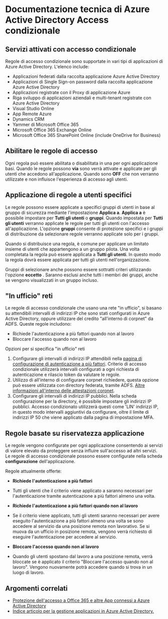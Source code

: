 
<properties
    pageTitle="Documentazione tecnica di Azure Active Directory Access condizionale | Microsoft Azure"
    description="Controllo di accesso condizionato, Azure Active Directory controlla le condizioni specifiche scelto per l'autenticazione dell'utente e prima di consentire l'accesso all'applicazione. Quando sono soddisfatte le condizioni, l'utente viene autenticato e autorizzato ad accedere all'applicazione."
    services="active-directory"
    documentationCenter=""
    authors="MarkusVi"
    manager="femila"
    editor=""/>

<tags
    ms.service="active-directory"
    ms.devlang="na"
    ms.topic="article"
    ms.tgt_pltfrm="na"
    ms.workload="identity" 
    ms.date="10/20/2016"
    ms.author="markvi"/>

# <a name="azure-active-directory-conditional-access-technical-reference"></a>Documentazione tecnica di Azure Active Directory Access condizionale

## <a name="services-enabled-with-conditional-access"></a>Servizi attivati con accesso condizionale
Regole di accesso condizionale sono supportate in vari tipi di applicazioni di Azure Active Directory. L'elenco include:

- Applicazioni federati dalla raccolta applicazione Azure Active Directory
- Applicazioni di Single Sign-on password dalla raccolta applicazione Azure Active Directory
- Applicazioni registrate con il Proxy di applicazione Azure
- Riga sviluppo di applicazioni aziendali e multi-tenant registrate con Azure Active Directory
- Visual Studio Online
- App Remote Azure
-   Dynamics CRM
- Yammer di Microsoft Office 365
- Microsoft Office 365 Exchange Online
- Microsoft Office 365 SharePoint Online (include OneDrive for Business)


## <a name="enable-access-rules"></a>Abilitare le regole di accesso

Ogni regola può essere abilitata o disabilitata in una per ogni applicazione basi. Quando le regole possono **via** sono verrà attivate e applicate per gli utenti che accedono all'applicazione. Quando sono **OFF** che non verranno utilizzate e non influisce l'esperienza di accesso agli utenti.

## <a name="applying-rules-to-specific-users"></a>Applicazione di regole a utenti specifici
Le regole possono essere applicate a specifici gruppi di utenti in base al gruppo di sicurezza mediante l'impostazione **Applica a**. **Applica a** è possibile impostare per **Tutti gli utenti** o **gruppi**. Quando impostata per **Tutti gli utenti** verranno applicate le regole per tutti gli utenti con l'accesso all'applicazione. L'opzione **gruppi** consente di protezione specifici e i gruppi di distribuzione da selezionare regole verranno applicate solo per i gruppi.

Quando si distribuisce una regola, è comune per applicare un limitato insieme di utenti che appartengono a un gruppo pilota. Una volta completata la regola può essere applicata a **Tutti gli utenti**. In questo modo la regola dovrà essere applicata per tutti gli utenti nell'organizzazione.

Gruppi di selezionare anche possono essere sottratti criteri utilizzando l'opzione **eccetto** . Saranno esclusi anche tutti i membri dei gruppi, anche se vengono visualizzati in un gruppo incluso.

## <a name="at-work-networks"></a>"In ufficio" reti


Le regole di accesso condizionale che usano una rete "in ufficio", si basano su attendibili intervalli di indirizzi IP che sono stati configurati in Azure Active Directory, oppure utilizzare del credito "all'interno di corpnet" da ADFS. Queste regole includono:

- Richiede l'autenticazione a più fattori quando non al lavoro
- Bloccare l'accesso quando non al lavoro

Opzioni per si specifica "in ufficio" reti

1. Configurare gli intervalli di indirizzi IP attendibili nella [pagina di configurazione di autenticazione a più fattori](../multi-factor-authentication/multi-factor-authentication-whats-next.md). Criterio di accesso condizionale utilizzerà intervalli configurati a ogni richiesta di autenticazione e rilascio token da valutare le regole. 
2. Utilizzo di all'interno di configurare corpnet richiedere, questa opzione può essere utilizzata con directory federata, tramite ADFS. [Altre informazioni all'interno delle attestazioni coronet](../multi-factor-authentication/multi-factor-authentication-whats-next.md#trusted-ips).
3. Configurare gli intervalli di indirizzi IP pubblici. Nella scheda configurazione per la directory, è possibile impostare gli indirizzi IP pubblici. Accesso condizionato utilizzerà questi come 'LIN' indirizzi IP, in questo modo intervalli aggiuntivi da configurare, oltre il limite di indirizzi IP 50 che viene applicato dalla pagina di impostazione MFA.



## <a name="rules-based-on-application-sensitivity"></a>Regole basate su riservatezza applicazione

Le regole vengono configurate per ogni applicazione consentendo ai servizi di valore elevato da proteggere senza influire sull'accesso ad altri servizi. Le regole di accesso condizionale possono essere configurate nella scheda **configurazione** dell'applicazione. 

Regole attualmente offerte:

- **Richiede l'autenticazione a più fattori**
 - Tutti gli utenti che il criterio viene applicato a saranno necessari per l'autenticazione tramite autenticazione a più fattori almeno una volta.
 
- **Richiede l'autenticazione a più fattori quando non al lavoro**
 - Se il criterio viene applicato, tutti gli utenti saranno necessari per avere eseguito l'autenticazione a più fattori almeno una volta se sono accedere al servizio da una posizione remota non lavorativo. Se si muova da un ufficio in posizione remota, vengono verrà richiesto di eseguire l'autenticazione per accedere al servizio.
 
- **Bloccare l'accesso quando non al lavoro** 
 - Quando gli utenti spostano dal lavoro a una posizione remota, verrà bloccate se è applicato il criterio "Bloccare l'accesso quando non al lavoro".  Vengono nuovamente potrà accedere quando si trova in un luogo di lavoro.


## <a name="related-topics"></a>Argomenti correlati

- [Protezione dell'accesso a Office 365 e altre App connessi a Azure Active Directory](active-directory-conditional-access.md)
- [Indice articolo per la gestione applicazioni in Azure Active Directory.](active-directory-apps-index.md)
